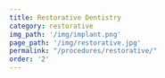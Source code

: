 ```yaml
---
title: Restorative Dentistry
category: restorative
img_path: '/img/implant.png'
page_path: '/img/restorative.jpg'
permalink: "/procedures/restorative/"
order: '2'
---
```

